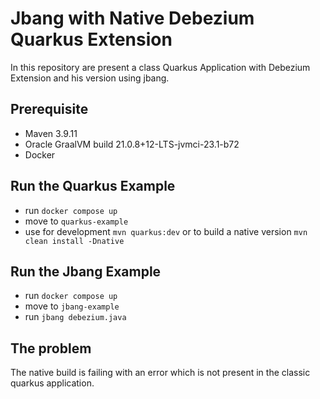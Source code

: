 # Jbang with Native Debezium Quarkus Extension

In this repository are present a class Quarkus Application with Debezium Extension and his version using jbang.


## Prerequisite

- Maven 3.9.11
- Oracle GraalVM build 21.0.8+12-LTS-jvmci-23.1-b72
- Docker

## Run the Quarkus Example

- run `docker compose up`
- move to `quarkus-example`
- use for development `mvn quarkus:dev` or to build a native version `mvn clean install -Dnative`

## Run the Jbang Example

- run `docker compose up`
- move to `jbang-example`
- run `jbang debezium.java`

## The problem

The native build is failing with an error which is not present in the classic quarkus application.